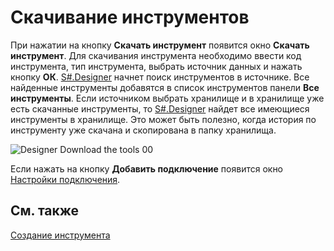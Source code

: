 # Скачивание инструментов

При нажатии на кнопку **Скачать инструмент** появится окно **Скачать инструмент**. Для скачивания инструмента необходимо ввести код инструмента, тип инструмента, выбрать источник данных и нажать кнопку **ОК**. [S\#.Designer](Designer.md) начнет поиск инструментов в источнике. Все найденные инструменты добавятся в список инструментов панели **Все инструменты**. Если источником выбрать хранилище и в хранилище уже есть скачанные инструменты, то [S\#.Designer](Designer.md) найдет все имеющиеся инструменты в хранилище. Это может быть полезно, когда история по инструменту уже скачана и скопирована в папку хранилища.

![Designer Download the tools 00](~/images/Designer_Download_instruments_00.png)

Если нажать на кнопку **Добавить подключение** появится окно [Настройки подключения](Designer_Connection_settings.md).

## См. также

[Создание инструмента](Designer_Creation_tool.md)
